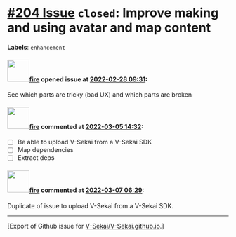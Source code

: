# [\#204 Issue](https://github.com/V-Sekai/V-Sekai.github.io/issues/204) `closed`: Improve making and using avatar and map content
**Labels**: `enhancement`


#### <img src="https://avatars.githubusercontent.com/u/32321?u=c2e06a3d2b49a467aa907e54aa259516440267cc&v=4" width="50">[fire](https://github.com/fire) opened issue at [2022-02-28 09:31](https://github.com/V-Sekai/V-Sekai.github.io/issues/204):

See which parts are tricky (bad UX) and which parts are broken

#### <img src="https://avatars.githubusercontent.com/u/32321?u=c2e06a3d2b49a467aa907e54aa259516440267cc&v=4" width="50">[fire](https://github.com/fire) commented at [2022-03-05 14:32](https://github.com/V-Sekai/V-Sekai.github.io/issues/204#issuecomment-1059775355):

- [ ] Be able to upload V-Sekai from a V-Sekai SDK
- [ ] Map dependencies
- [ ] Extract deps

#### <img src="https://avatars.githubusercontent.com/u/32321?u=c2e06a3d2b49a467aa907e54aa259516440267cc&v=4" width="50">[fire](https://github.com/fire) commented at [2022-03-07 06:29](https://github.com/V-Sekai/V-Sekai.github.io/issues/204#issuecomment-1060237527):

Duplicate of issue to upload V-Sekai from a V-Sekai SDK.


-------------------------------------------------------------------------------



[Export of Github issue for [V-Sekai/V-Sekai.github.io](https://github.com/V-Sekai/V-Sekai.github.io).]
